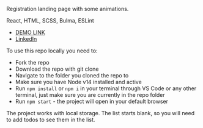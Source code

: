 Registration landing page with some animations.

React, HTML, SCSS, Bulma, ESLint

- [DEMO LINK](https://vadymbaranov.github.io/todolist-tt/)
- [LinkedIn](https://www.linkedin.com/in/vadym-baranov/)

To use this repo locally you need to:
- Fork the repo
- Download the repo with git clone
- Navigate to the folder you cloned the repo to
- Make sure you have Node v14 installed and active
- Run `npm install` or `npm i` in your terminal through VS Code or any other terminal, just make sure you are currently in the repo folder
- Run `npm start` - the project will open in your default browser

The project works with local storage. The list starts blank, so you will need to add todos to see them in the list.
